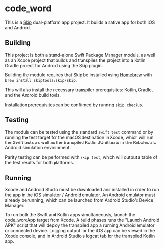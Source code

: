 # code_word

This is a [Skip](https://skip.tools) dual-platform app project.
It builds a native app for both iOS and Android.

## Building

This project is both a stand-alone Swift Package Manager module,
as well as an Xcode project that builds and transpiles the project
into a Kotlin Gradle project for Android using the Skip plugin.

Building the module requires that Skip be installed using
[Homebrew](https://brew.sh) with `brew install skiptools/skip/skip`.

This will also install the necessary transpiler prerequisites:
Kotlin, Gradle, and the Android build tools.

Installation prerequisites can be confirmed by running `skip checkup`.

## Testing

The module can be tested using the standard `swift test` command
or by running the test target for the macOS destination in Xcode,
which will run the Swift tests as well as the transpiled
Kotlin JUnit tests in the Robolectric Android simulation environment.

Parity testing can be performed with `skip test`,
which will output a table of the test results for both platforms.

## Running

Xcode and Android Studio must be downloaded and installed in order to
run the app in the iOS simulator / Android emulator.
An Android emulator must already be running, which can be launched from 
Android Studio's Device Manager.

To run both the Swift and Kotlin apps simultaneously, 
launch the code_wordApp target from Xcode.
A build phases runs the "Launch Android APK" script that
will deploy the transpiled app a running Android emulator or connected device.
Logging output for the iOS app can be viewed in the Xcode console, and in
Android Studio's logcat tab for the transpiled Kotlin app.
